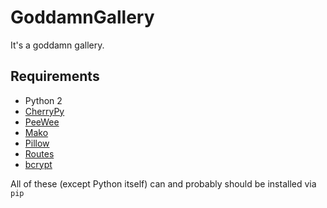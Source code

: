 GoddamnGallery
==============

It's a goddamn gallery.

Requirements
------------

- Python 2
- [CherryPy](http://www.cherrypy.org/)
- [PeeWee](https://github.com/coleifer/peewee)
- [Mako](http://www.makotemplates.org/)
- [Pillow](http://python-imaging.github.io/)
- [Routes](https://github.com/bbangert/routes)
- [bcrypt](https://github.com/pyca/bcrypt/)

All of these (except Python itself) can and probably should be installed via `pip`